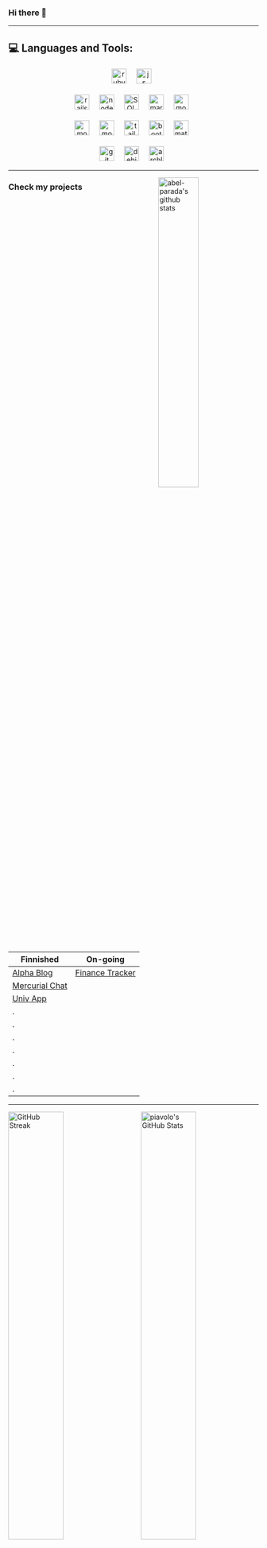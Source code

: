 ### Hi there 👋
<!-- ![](https://komarev.com/ghpvc/?username=your-github-piavolo&style=for-the-badge&color=blueviolet) -->

<!--
**piavolo/piavolo** is a ✨ _special_ ✨ repository because its `README.md` (this file) appears on your GitHub profile.

Here are some ideas to get you started:

- 🔭 I’m currently working on ...
- 🌱 I’m currently learning ...
- 👯 I’m looking to collaborate on ...
- 🤔 I’m looking for help with ...
- 💬 Ask me about ...
- 📫 How to reach me: ...
- 😄 Pronouns: ...
- ⚡ Fun fact: ...
-->

***

## 💻 Languages and Tools:

<div align="center">

 <img src="https://img.shields.io/badge/Ruby-A91401?style=for-the-badge&logo=ruby&logoColor=white" alt="ruby" height="30" style="vertical-align:top; margin:4px">&nbsp;&nbsp;
 <img src="https://img.shields.io/badge/-JavaScript-E5D10F?&style=for-the-badge&logo=javascript&logoColor=black" alt="js" height="30" style="vertical-align:top; margin:4px">&nbsp;&nbsp;
 <!-- <img src="https://img.shields.io/badge/Python-346C99?style=for-the-badge&logo=python&logoColor=FFCE3D" alt="python" height="30" style="vertical-align:top; margin:4px">&nbsp;&nbsp; -->
 <img src="https://img.shields.io/badge/Rails-B11932?style=for-the-badge&logo=rubyonrails&logoColor=white" alt="rails" height="30" style="vertical-align:top; margin:4px">&nbsp;&nbsp;
 <img src="https://img.shields.io/badge/Node.js-333333?style=for-the-badge&logo=nodedotjs&logoColor=84CC2B" alt="node.js" height="30" style="vertical-align:top; margin:4px">&nbsp;&nbsp;
 <img src="https://img.shields.io/badge/SQL-00618A?style=for-the-badge&logo=sqlite&logoColor=E48E00" alt="SQL" height="30" style="vertical-align:top; margin:4px">&nbsp;&nbsp;
 <img src="https://img.shields.io/badge/MariaDB-003545?style=for-the-badge&logo=mariadb&logoColor=C1775A" alt="mariadb" height="30" style="vertical-align:top; margin:4px">&nbsp;&nbsp;
 <img src="https://img.shields.io/badge/MongoDB-001E2B?style=for-the-badge&logo=mongodb&logoColor=00ED64" alt="mongo" height="30" style="vertical-align:top; margin:4px">&nbsp;&nbsp;
 <!-- <img src="https://img.shields.io/badge/Express-%23404d59.svg?style=for-the-badge&logo=express&logoColor=%2361DAFB" alt="express" height="30" style="vertical-align:top; margin:4px">&nbsp;&nbsp; -->
 <!-- <img src="https://img.shields.io/badge/React-20232A?style=for-the-badge&logo=react&logoColor=61DAFB" alt="react" height="30" style="vertical-align:top; margin:4px">&nbsp;&nbsp; -->
 <!-- <img src="https://img.shields.io/badge/redux-%23593d88.svg?style=for-the-badge&logo=redux&logoColor=white" alt="redux" height="30" style="vertical-align:top; margin:4px">&nbsp;&nbsp; -->
 <!-- <img src="https://img.shields.io/badge/React_Native-20232A?style=for-the-badge&logo=react&logoColor=61DAFB" alt="native" height="30" style="vertical-align:top; margin:4px">&nbsp;&nbsp; -->
 <!-- <img src="https://img.shields.io/badge/Django-092E20?style=for-the-badge&logo=django&logoColor=white" alt="django" height="30" style="vertical-align:top; margin:4px">&nbsp;&nbsp; -->
 <!-- <img src="https://img.shields.io/badge/PostgreSQL-316192?style=for-the-badge&logo=postgresql&logoColor=white" alt="postgre" height="30" style="vertical-align:top; margin:4px">&nbsp;&nbsp; -->
 <img src="https://img.shields.io/badge/-html5-E34F26?&style=for-the-badge&logo=html5&logoColor=white" alt="mongo" height="30" style="vertical-align:top; margin:4px">&nbsp;&nbsp;
 <img src="https://img.shields.io/badge/-css3-1572B6?&style=for-the-badge&logo=css3&logoColor=white" alt="mongo" height="30" style="vertical-align:top; margin:4px">&nbsp;&nbsp;
 <img src="https://img.shields.io/badge/Tailwind_CSS-0F172A?style=for-the-badge&logo=tailwind-css&logoColor=38BDF8" alt="tailwind" height="30" style="vertical-align:top; margin:4px">&nbsp;&nbsp;
 <img src="https://img.shields.io/badge/Bootstrap-563D7C?style=for-the-badge&logo=bootstrap&logoColor=white"  alt="bootstrap" height="30" style="vertical-align:top; margin:4px">&nbsp;&nbsp;
 <img src="https://img.shields.io/badge/Semantic_UI-38B2AC.svg?style=for-the-badge&logo=semanticui&logoColor=white" alt="material-UI" height="30" style="vertical-align:top; margin:4px">&nbsp;&nbsp;
 <!-- <img src="https://img.shields.io/badge/-cypress-%23E5E5E5?style=for-the-badge&logo=cypress&logoColor=058a5e" alt="cypress" height="30" style="vertical-align:top; margin:4px">&nbsp;&nbsp; -->
 <!-- <img src="https://img.shields.io/badge/-jest-%23C21325?style=for-the-badge&logo=jest&logoColor=white" alt="Jest" height="30" style="vertical-align:top; margin:4px">&nbsp;&nbsp; -->
 <img src="https://img.shields.io/badge/-Git-F05032?style=for-the-badge&logo=git&logoColor=white" alt="git" height="30" style="vertical-align:top; margin:4px">&nbsp;&nbsp;
 <img src="https://img.shields.io/badge/-Debian-FCFCFC?style=for-the-badge&logo=debian&logoColor=D80F56" alt="debian" height="30" style="vertical-align:top; margin:4px">&nbsp;&nbsp;
 <img src="https://img.shields.io/badge/-Arch_Linux-20232A?style=for-the-badge&logo=archlinux&logoColor=1094D2" alt="archlinux" height="30" style="vertical-align:top; margin:4px">&nbsp;&nbsp;
</div>

***

<!-- (BEST THEMES: synthwave, radical) -->

<p><img width="40%" align="right" alt="abel-parada's github stats" src="https://github-readme-stats.vercel.app/api/top-langs/?username=piavolo&layout=donut-vertical&hide_border=true&theme=transparent" /></p>

<!-- ![Top Langs](https://github-readme-stats.vercel.app/api/top-langs/?username=piavolo&layout=compact) -->
<!-- [![Top Langs](https://github-readme-stats.vercel.app/api/top-langs/?username=piavolo&layout=donut)](https://github.com/piavolo/github-readme-stats) -->

### Check my projects

| Finnished| On-going|
| ------------- | ------------- |
| [Alpha Blog](https://github.com/piavolo/alpha-blog) | [Finance Tracker](https://github.com/piavolo/finance-tracker) |
| [Mercurial Chat](https://github.com/piavolo/mercurial_chat) | |
| [Univ App](https://github.com/piavolo/univ-app) | |
| . |  |
| . |  |
| . |  |
| . |  |
| . |  |
| . |  |
| . |  |

***

<img width="47%" align="left" alt="GitHub Streak" src="https://github-readme-streak-stats.herokuapp.com/?user=piavolo&hide_border=true&theme=transparent" />
<img width="47%" align="right" alt="piavolo's GitHub Stats" src="https://github-readme-stats.vercel.app/api?username=piavolo&show_icons=true&hide_border=true&theme=transparent" />
